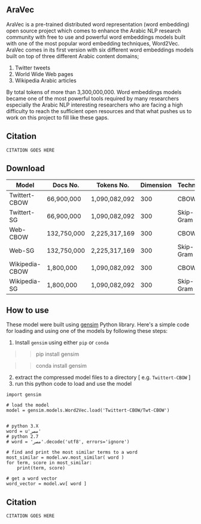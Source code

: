 ## AraVec
AraVec is a pre-trained distributed word representation (word embedding) open source project which comes to enhance the Arabic NLP research
community with free to use and powerful word embeddings models built with one of the most popular word embedding techniques, Word2Vec.
AraVec comes in its first version with six different word embeddings models built on top of three different Arabic content domains;
1. Twitter tweets
2. World Wide Web pages
3. Wikipedia Arabic articles

By total tokens of more than 3,300,000,000.
Word embeddings models became one of the most powerful tools required by many researchers especially the Arabic NLP interesting researchers who are facing
a high difficulty to reach the sufficient open resources and that what pushes us to work on this project to fill like these gaps. 

## Citation
`CITATION GOES HERE`

## Download
Model        	  | Docs No.             | Tokens No.    | Dimension	| Technique 	| Download |
-----        	  | --------             | ----------    | ---------	| --------- 	| -------- |
Twittert-CBOW          | 66,900,000           | 1,090,082,092 | 300	        | CBOW 	        | [Download](https://www.dropbox.com/preview/AraVec/Twt-CBOW.zip?role=personal) |
Twittert-SG          | 66,900,000           | 1,090,082,092 | 300	        | Skip-Gram 	        | [Download](https://www.dropbox.com/preview/AraVec/Twt-SG.zip?role=personal) |
Web-CBOW         | 132,750,000           | 2,225,317,169 | 300	        | CBOW 	        | [Download](https://www.dropbox.com/preview/AraVec/WWW-CBOW.zip?role=personal) |
Web-SG          | 132,750,000           | 2,225,317,169 | 300	        | Skip-Gram 	        | [Download](https://www.dropbox.com/preview/AraVec/WWW-SG.zip?role=personal) |
Wikipedia-CBOW          | 1,800,000           | 1,090,082,092 | 300	        | CBOW 	        | [Download](https://www.dropbox.com/preview/AraVec/Wiki-CBOW.zip?role=personal) |\
Wikipedia-SG          | 1,800,000           | 1,090,082,092 | 300	        | Skip-Gram 	        | [Download](https://www.dropbox.com/preview/AraVec/Wiki-SG.zip?role=personal) |


## How to use
These model were built using [gensim](https://radimrehurek.com/gensim/models/word2vec.html) Python library. Here's a simple code for loading and using
one of the models by following these steps:
1. Install `gensim` using either `pip` or `conda`

>> pip install gensim

>> conda install gensim

2. extract the compressed model files to a directory [ e.g. `Twittert-CBOW` ]
3. run this python code to load and use the model

```
import gensim

# load the model
model = gensim.models.Word2Vec.load('Twittert-CBOW/Twt-CBOW')


# python 3.X
word = u'مصر'
# python 2.7
# word = 'مصر'.decode('utf8', errors='ignore')

# find and print the most similar terms to a word
most_similar = model.wv.most_similar( word )
for term, score in most_similar:
	print(term, score)
	
# get a word vector
word_vector = model.wv[ word ]

```

## Citation
`CITATION GOES HERE`